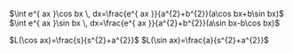 $\int e^{ ax }\cos bx \, dx=\frac{e^{ ax }}{a^{2}+b^{2}}(a\cos bx+b\sin bx)$
$\int e^{ ax }\sin bx \, dx=\frac{e^{ ax }}{a^{2}+b^{2}}(a\sin bx-b\cos bx)$

$L(\cos ax)=\frac{s}{s^{2}+a^{2}}$
$L(\sin ax)=\frac{a}{s^{2}+a^{2}}$